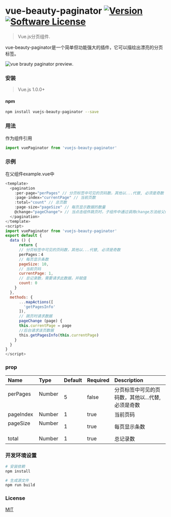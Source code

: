 # vue-beauty-paginator <a href="https://www.npmjs.com/package/vue-beauty-paginator"><img src="https://img.shields.io/npm/v/vuejs-paginator.svg" alt="Version"></a> [![Software License](https://img.shields.io/badge/license-MIT-brightgreen.svg?style=flat)](LICENSE)
> Vue.js分页组件.

vue-beauty-paginator是一个简单但功能强大的插件，它可以描绘出漂亮的分页标签。

![vue brauty paginator preview](https://github.com/qwbtc/vue-beauty-paginator/blob/master/dist/dist/image/show.gif).

### 安装
> Vue.js 1.0.0+
#### npm
``` bash
npm install vuejs-beauty-paginator --save
```

### 用法
作为组件引用
```js
import vuePaginator from 'vuejs-beauty-paginator'
```

### 示例
在父组件example.vue中
```js
<template>
  <pagination
    :per-page="perPages" // 分页标签中可见的页码数，其他以...代替, 必须是奇数
    :page-index="currentPage" // 当前页数
    :total="count" // 总页数
    :page-size="pageSize" // 每页显示数据的数量
    @change="pageChange"> // 当点击组件跳页时，子组件中通过调用change方法给父组件传递点击的页码，父组件通过调用pageChange方法来请求新数据
  </pagination>
</template>
<script>
import vuePaginator from 'vuejs-beauty-paginator'
export default {
  data () {
      return {
      // 分页标签中可见的页码数，其他以...代替, 必须是奇数
      perPages：4
      // 每页显示条数
      pageSize: 10,
      // 当前页码
      currentPage: 1,
      // 总记录数，需要请求此数据，并赋值
      count: 0
    }
  },
  methods: {
      ...mapActions([
        'getPagesInfo'
      ]),
      // 跳页时请求数据
      pageChange (page) {
      this.currentPage = page
      //后台请求该页数据
      this.getPagesInfo(this.currentPage)
    }
  }
}
</script>
```

### prop
| Name          | Type     | Default | Required | Description
| :------------ | :--------| :-------| :--------| :-----------
| perPages      | Number   | 5       | false    | 分页标签中可见的页码数，其他以...代替, 必须是奇数
| pageIndex     | Number   | 1       | true     | 当前页码
| pageSize      | Number   | 1       | true     | 每页显示条数
| total         | Number   | 1       | true     | 总记录数

### 开发环境设置
``` bash
# 安装依赖
npm install

# 生成源文件
npm run build
```

### License
[MIT](http://opensource.org/licenses/MIT)

